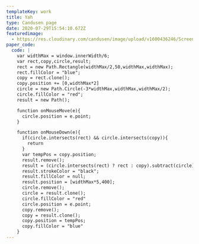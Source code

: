 ```yaml
---
templateKey: work
title: Yah
type: Candusen page
date: 2020-07-29T15:54:10.672Z
featuredimage:
  - https://res.cloudinary.com/candusen/image/upload/v1600436246/Screen_Shot_2020-09-18_at_9.37.05_AM_bbam3e.png
paper_code:
  code: |
    var widthMax = window.innerWidth/6;
    var rect,copy,circle,result;
    rect = new Path.Rectangle(widthMax/2,50,widthMax,widthMax);
    rect.fillColor = "blue";
    copy = rect.clone();
    copy.position += [0,widthMax*2]
    circle = new Path.Circle(-3*widthMax,widthMax,widthMax/2);
    circle.fillColor = "red";
    result = new Path();

    function onMouseMove(e){
      circle.position = e.point;
    }

    function onMouseDown(e){
      if(circle.intersects(rect) && circle.intersects(copy)){
        return
      }
      var tempPos = copy.position;
      result.remove();
      result = (circle.intersects(rect) ? rect : copy).subtract(circle)
      result.strokeColor = "black";
      result.fillColor = null;
      result.position = [widthMax*5,400];
      circle.remove();
      circle = result.clone();
      circle.fillColor = "red"
      circle.position = e.point;
      copy.remove();
      copy = result.clone();
      copy.position = tempPos;
      copy.fillColor = "blue"
    }
---
```


